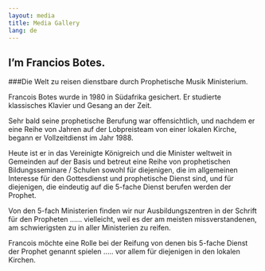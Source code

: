 ```yaml
---
layout: media
title: Media Gallery
lang: de
---
```


## I’m Francios Botes.  
###Die Welt zu reisen dienstbare durch Prophetische Musik Ministerium.

Francois Botes wurde in 1980 in Südafrika gesichert. Er studierte klassisches Klavier und Gesang an der Zeit.

Sehr bald seine prophetische Berufung war offensichtlich, und nachdem er eine Reihe von Jahren auf der Lobpreisteam von einer lokalen Kirche, begann er Vollzeitdienst im Jahr 1988.

Heute ist er in das Vereinigte Königreich und die Minister weltweit in Gemeinden auf der Basis und betreut eine Reihe von prophetischen Bildungsseminare / Schulen sowohl für diejenigen, die im allgemeinen Interesse für den Gottesdienst und prophetische Dienst sind, und für diejenigen, die eindeutig auf die 5-fache Dienst berufen werden der Prophet.

Von den 5-fach Ministerien finden wir nur Ausbildungszentren in der Schrift für den Propheten ...... vielleicht, weil es der am meisten missverstandenen, am schwierigsten zu in aller Ministerien zu reifen.

Francois möchte eine Rolle bei der Reifung von denen bis 5-fache Dienst der Prophet genannt spielen ..... vor allem für diejenigen in den lokalen Kirchen.
